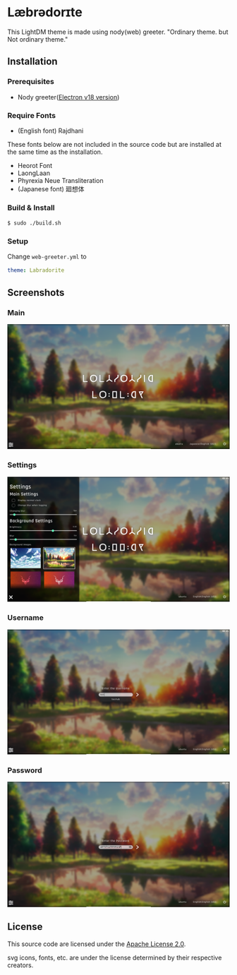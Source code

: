 # Læbrədorɪte

This LightDM theme is made using nody(web) greeter. "Ordinary theme. but Not ordinary theme."


## Installation

### Prerequisites

* Nody greeter([Electron v18 version](https://github.com/Fairy-Phy/nody-greeter))

### Require Fonts

* (English font) Rajdhani

These fonts below are not included in the source code but are installed at the same time as the installation.

* Heorot Font
* LaongLaan
* Phyrexia Neue Transliteration
* (Japanese font) 廻想体

### Build & Install

```sh
$ sudo ./build.sh
```

### Setup

Change `web-greeter.yml` to
```yml
theme: Labradorite
```

## Screenshots

### Main

![image](./screenshot/main.png)

### Settings

![image](./screenshot/settings.png)

### Username

![image](./screenshot/input_user.png)

### Password

![image](./screenshot/input_pass.png)

## License

This source code are licensed under the [Apache License 2.0](./LICENSE).

svg icons, fonts, etc. are under the license determined by their respective creators.
